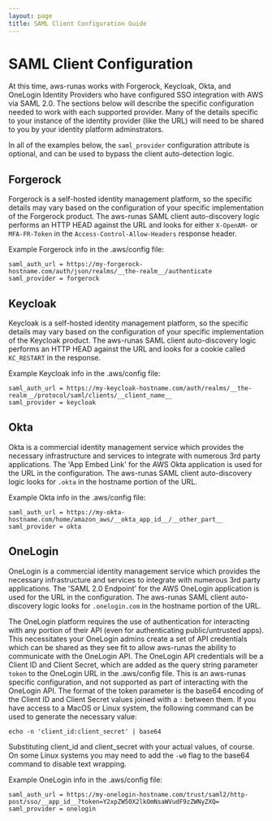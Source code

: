 ```yaml
---
layout: page
title: SAML Client Configuration Guide
---
```

# SAML Client Configuration
At this time, aws-runas works with Forgerock, Keycloak, Okta, and OneLogin Identity Providers who have configured SSO
integration with AWS via SAML 2.0.  The sections below will describe the specific configuration needed to work with each
supported provider.  Many of the details specific to your instance of the identity provider (like the URL) will need to
be shared to you by your identity platform adminstrators.

In all of the examples below, the `saml_provider` configuration attribute is optional, and can be used to bypass the client
auto-detection logic.

## Forgerock
Forgerock is a self-hosted identity management platform, so the specific details may vary based on the configuration of
your specific implementation of the Forgerock product.  The aws-runas SAML client auto-discovery logic performs an HTTP
HEAD against the URL and looks for either `X-OpenAM-` or `MFA-FR-Token` in the `Access-Control-Allow-Headers` response
header.

Example Forgerock info in the .aws/config file:
```text
saml_auth_url = https://my-forgerock-hostname.com/auth/json/realms/__the-realm__/authenticate
saml_provider = forgerock
```

## Keycloak
Keycloak is a self-hosted identity management platform, so the specific details may vary based on the configuration of
your specific implementation of the Keycloak product.  The aws-runas SAML client auto-discovery logic performs an HTTP
HEAD against the URL and looks for a cookie called `KC_RESTART` in the response.

Example Keycloak info in the .aws/config file:
```text
saml_auth_url = https://my-keycloak-hostname.com/auth/realms/__the-realm__/protocol/saml/clients/__client_name__
saml_provider = keycloak
```

## Okta
Okta is a commercial identity management service which provides the necessary infrastructure and services to integrate
with numerous 3rd party applications.  The 'App Embed Link' for the AWS Okta application is used for the URL in the
configuration.  The aws-runas SAML client auto-discovery logic looks for `.okta` in the hostname portion of the URL.

Example Okta info in the .aws/config file:
```text
saml_auth_url = https://my-okta-hostname.com/home/amazon_aws/__okta_app_id__/__other_part__
saml_provider = okta
```

## OneLogin
OneLogin is a commercial identity management service which provides the necessary infrastructure and services to integrate
with numerous 3rd party applications. The 'SAML 2.0 Endpoint' for the AWS OneLogin application is used for the URL in the
configuration. The aws-runas SAML client auto-discovery logic looks for `.onelogin.com` in the hostname portion of the URL.

The OneLogin platform requires the use of authentication for interacting with any portion of their API (even for
authenticating public/untrusted apps). This necessitates your OneLogin admins create a set of API credentials which can
be shared as they see fit to allow aws-runas the ability to communicate with the OneLogin API.  The OneLogin API
credentials will be a Client ID and Client Secret, which are added as the query string parameter `token` to the OneLogin
URL in the .aws/config file.  This is an aws-runas specific configuration, and not supported as part of interacting with
the OneLogin API.  The format of the token parameter is the base64 encoding of the Client ID and Client Secret values
joined with a `:` between them. If you have access to a MacOS or Linux system, the following command can be used to
generate the necessary value:

```text
echo -n 'client_id:client_secret' | base64
```

Substituting client_id and client_secret with your actual values, of course. On some Linux systems you may need to add
the `-w0` flag to the base64 command to disable text wrapping.

Example OneLogin info in the .aws/config file:
```text
saml_auth_url = https://my-onelogin-hostname.com/trust/saml2/http-post/sso/__app_id__?token=Y2xpZW50X2lkOmNsaWVudF9zZWNyZXQ=
saml_provider = onelogin
```